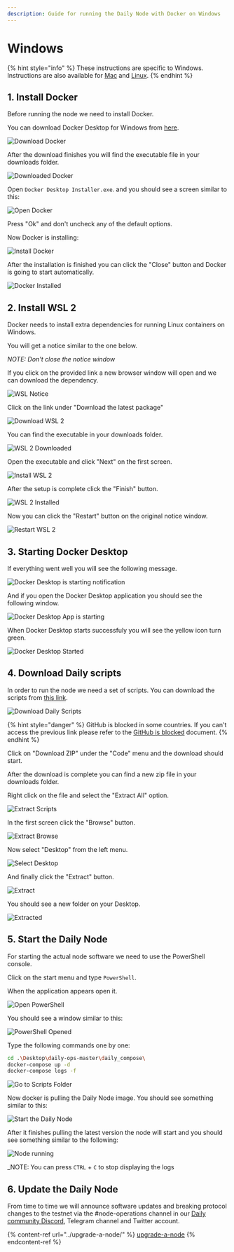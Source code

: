 ```yaml
---
description: Guide for running the Daily Node with Docker on Windows
---
```


# Windows

{% hint style="info" %}
These instructions are specific to Windows. Instructions are also available for [Mac](broken-reference) and [Linux](broken-reference).
{% endhint %}

## 1. Install Docker

Before running the node we need to install Docker.

You can download Docker Desktop for Windows from [here](https://desktop.docker.com/win/stable/amd64/Docker%20Desktop%20Installer.exe).

![Download Docker](<../../.gitbook/assets/1-download (1).png>)

After the download finishes you will find the executable file in your downloads folder.

![Downloaded Docker](<../../.gitbook/assets/2-downloaded (1).png>)

Open `Docker Desktop Installer.exe`. and you should see a screen similar to this:

![Open Docker](<../../.gitbook/assets/3-open (1).png>)

Press "Ok" and don't uncheck any of the default options.

Now Docker is installing:

![Install Docker](<../../.gitbook/assets/4-install (1).png>)

After the installation is finished you can click the "Close" button and Docker is going to start automatically.

![Docker Installed](../../.gitbook/assets/5-installed.png)

## 2. Install WSL 2

Docker needs to install extra dependencies for running Linux containers on Windows.

You will get a notice similar to the one below.

_NOTE: Don't close the notice window_

If you click on the provided link a new browser window will open and we can download the dependency.

![WSL Notice](../../.gitbook/assets/6-wsl-notice.png)

Click on the link under "Download the latest package"

![Download WSL 2](../../.gitbook/assets/7-wsl-download.png)

You can find the executable in your downloads folder.

![WSL 2 Downloaded](../../.gitbook/assets/8-wsl-downloaded.png)

Open the executable and click "Next" on the first screen.

![Install WSL 2](../../.gitbook/assets/9-wsl-install.png)

After the setup is complete click the "Finish" button.

![WSL 2 Installed](../../.gitbook/assets/10-wsl-finish.png)

Now you can click the "Restart" button on the original notice window.

![Restart WSL 2](../../.gitbook/assets/11-wsl-restart.png)

## 3. Starting Docker Desktop

If everything went well you will see the following message.

![Docker Desktop is starting notification](../../.gitbook/assets/12-docker-stating.png)

And if you open the Docker Desktop application you should see the following window.

![Docker Desktop App is starting](../../.gitbook/assets/13-docker-starting-2.png)

When Docker Desktop starts successfuly you will see the yellow icon turn green.

![Docker Desktop Started](../../.gitbook/assets/14-docker-started.png)

## 4. Download Daily scripts

In order to run the node we need a set of scripts. You can download the scripts from [this link](https://github.com/dailycrypto-me/daily-ops).

![Download Daily Scripts](../../.gitbook/assets/15-download-scripts.png)

{% hint style="danger" %}
GitHub is blocked in some countries. If you can't access the previous link please refer to the [GitHub is blocked](https://docs.dailycrypto.me/node-setup/testnet\_node\_setup/github\_blocked) document.
{% endhint %}

Click on "Download ZIP" under the "Code" menu and the download should start.

After the download is complete you can find a new zip file in your downloads folder.

Right click on the file and select the "Extract All" option.

![Extract Scripts](../../.gitbook/assets/17-open-extract-scripts.png)

In the first screen click the "Browse" button.

![Extract Browse](../../.gitbook/assets/18-extract-scripts.png)

Now select "Desktop" from the left menu.

![Select Desktop](../../.gitbook/assets/19-extract-scripts-desktop.png)

And finally click the "Extract" button.

![Extract](../../.gitbook/assets/20-extract.png)

You should see a new folder on your Desktop.

![Extracted](../../.gitbook/assets/21-extracted.png)

## 5. Start the Daily Node

For starting the actual node software we need to use the PowerShell console.

Click on the start menu and type `PowerShell`.

When the application appears open it.

![Open PowerShell](../../.gitbook/assets/22-open-powershell.png)

You should see a window similar to this:

![PowerShell Opened](../../.gitbook/assets/23-powershell-opened.png)

Type the following commands one by one:

```bash
cd .\Desktop\daily-ops-master\daily_compose\
docker-compose up -d
docker-compose logs -f
```

![Go to Scripts Folder](../../.gitbook/assets/24-go-to-folder.png)

Now docker is pulling the Daily Node image. You should see something similar to this:

![Start the Daily Node](../../.gitbook/assets/25-docker-compose-up.png)

After it finishes pulling the latest version the node will start and you should see something similar to the following:

![Node running](../../.gitbook/assets/26-node-running.png)

\_NOTE: You can press `CTRL` + `C` to stop displaying the logs

## 6. Update the Daily Node

From time to time we will announce software updates and breaking protocol changes to the testnet via the #node-operations channel in our [Daily community Discord](https://discord.com/invite/WaXnwUb), Telegram channel and Twitter account.

{% content-ref url="../upgrade-a-node/" %}
[upgrade-a-node](../upgrade-a-node/)
{% endcontent-ref %}
